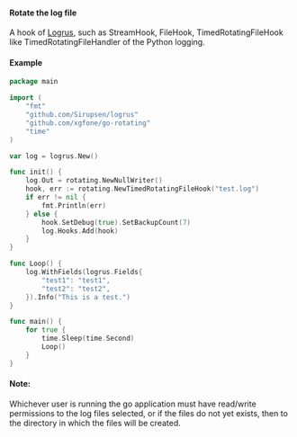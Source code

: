 #### Rotate the log file
A hook of [Logrus](https://github.com/Sirupsen/logrus), such as StreamHook, FileHook, TimedRotatingFileHook like TimedRotatingFileHandler of the Python logging.

#### Example
```go
package main

import (
    "fmt"
    "github.com/Sirupsen/logrus"
    "github.com/xgfone/go-rotating"
    "time"
)

var log = logrus.New()

func init() {
    log.Out = rotating.NewNullWriter()
    hook, err := rotating.NewTimedRotatingFileHook("test.log")
    if err != nil {
        fmt.Println(err)
    } else {
        hook.SetDebug(true).SetBackupCount(7)
        log.Hooks.Add(hook)
    }
}

func Loop() {
    log.WithFields(logrus.Fields{
        "test1": "test1",
        "test2": "test2",
    }).Info("This is a test.")
}

func main() {
    for true {
        time.Sleep(time.Second)
        Loop()
    }
}
```

#### Note:
Whichever user is running the go application must have read/write permissions to the log files selected, or if the files do not yet exists, then to the directory in which the files will be created.

